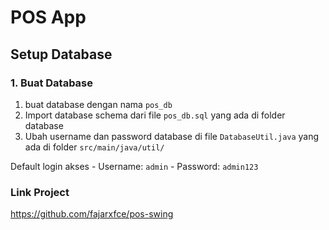 # POS App

## Setup Database

### 1. Buat Database

1. buat database dengan nama `pos_db`
2. Import database schema dari file `pos_db.sql` yang ada di folder database
3. Ubah username dan password database di file `DatabaseUtil.java` yang ada di folder `src/main/java/util/`

Default login akses
    - Username: `admin`
    - Password: `admin123`

### Link Project
https://github.com/fajarxfce/pos-swing